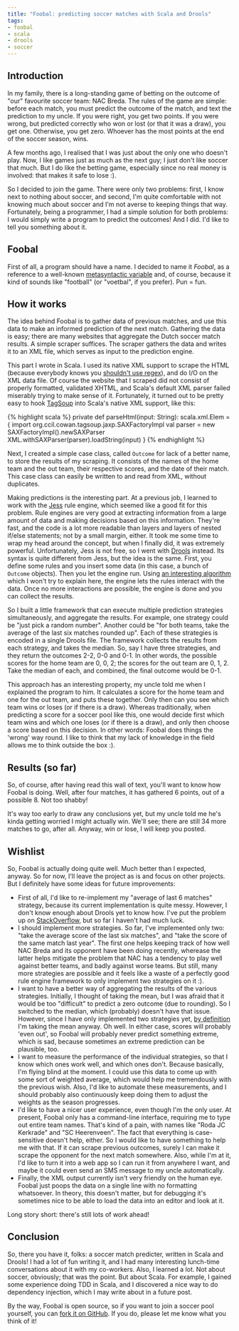 ```yaml
---
title: "Foobal: predicting soccer matches with Scala and Drools"
tags:
- foobal
- scala
- drools
- soccer
---
```

Introduction
------------

In my family, there is a long-standing game of betting on the outcome of "our" favourite soccer team: NAC Breda. The rules of the game are simple: before each match, you must predict the outcome of the match, and text the prediction to my uncle. If you were right, you get two points. If you were wrong, but predicted correctly who won or lost (or that it was a draw), you get one. Otherwise, you get zero. Whoever has the most points at the end of the soccer season, wins.

A few months ago, I realised that I was just about the only one who doesn't play. Now, I like games just as much as the next guy; I just don't like soccer that much. But I do like the betting game, especially since no real money is involved: that makes it safe to lose :).

So I decided to join the game. There were only two problems: first, I know next to nothing about soccer, and second, I'm quite comfortable with not knowing much about soccer and I'm not averse to keeping things that way. Fortunately, being a programmer, I had a simple solution for both problems: I would simply write a program to predict the outcomes! And I did. I'd like to tell you something about it.


Foobal
------
First of all, a program should have a name. I decided to name it _Foobal_, as a reference to a well-known [metasyntactic variable](http://en.wikipedia.org/wiki/Foobar) and, of course, because it kind of sounds like "football" (or "voetbal", if you prefer). Pun = fun.


How it works
------------
The idea behind Foobal is to gather data of previous matches, and use this data to make an informed prediction of the next match. Gathering the data is easy; there are many websites that aggregate the Dutch soccer match results. A simple scraper suffices. The scraper gathers the data and writes it to an XML file, which serves as input to the prediction engine.

This part I wrote in Scala. I used its native XML support to scrape the HTML (because everybody knows you [shouldn't use regex](http://stackoverflow.com/questions/1732348/regex-match-open-tags-except-xhtml-self-contained-tags/1732454#1732454)), and do I/O on the XML data file. Of course the website that I scraped did not consist of properly formatted, validated XHTML, and Scala's default XML parser failed miserably trying to make sense of it. Fortunately, it turned out to be pretty easy to hook [TagSoup](http://ccil.org/~cowan/XML/tagsoup/) into Scala's native XML support, like this:

{% highlight scala %}
private def parseHtml(input: String): scala.xml.Elem = {
  import org.ccil.cowan.tagsoup.jaxp.SAXFactoryImpl
  val parser = new SAXFactoryImpl().newSAXParser
  XML.withSAXParser(parser).loadString(input)
}
{% endhighlight %}

Next, I created a simple case class, called `Outcome` for lack of a better name, to store the results of my scraping. It consists of the names of the home team and the out team, their respective scores, and the date of their match. This case class can easily be written to and read from XML, without duplicates.

Making predictions is the interesting part. At a previous job, I learned to work with the [Jess](http://www.jessrules.com/) rule engine, which seemed like a good fit for this problem. Rule engines are very good at extracting information from a large amount of data and making decisions based on this information. They're fast, and the code is a lot more readable than layers and layers of nested if/else statements; not by a small margin, either. It took me some time to wrap my head around the concept, but when I finally did, it was extremely powerful. Unfortunately, Jess is not free, so I went with [Drools](http://www.jboss.org/drools/) instead. Its syntax is quite different from Jess, but the idea is the same. First, you define some rules and you insert some data (in this case, a bunch of `Outcome` objects). Then you let the engine run. Using [an interesting algorithm](http://en.wikipedia.org/wiki/Rete_algorithm) which I won't try to explain here, the engine lets the rules interact with the data. Once no more interactions are possible, the engine is done and you can collect the results.

So I built a little framework that can execute multiple prediction strategies simultaneously, and aggregate the results. For example, one strategy could be "just pick a random number". Another could be "for both teams, take the average of the last six matches rounded up". Each of these strategies is encoded in a single Drools file. The framework collects the results from each strategy, and takes the median. So, say I have three strategies, and they return the outcomes 2-2, 0-0 and 0-1. In other words, the possible scores for the home team are 0, 0, 2; the scores for the out team are 0, 1, 2. Take the median of each, and combined, the final outcome would be 0-1.

This approach has an interesting property, my uncle told me when I explained the program to him. It calculates a score for the home team and one for the out team, and puts these together. Only then can you see which team wins or loses (or if there is a draw). Whereas traditionally, when predicting a score for a soccer pool like this, one would decide first which team wins and which one loses (or if there is a draw), and only then choose a score based on this decision. In other words: Foobal does things the 'wrong' way round. I like to think that my lack of knowledge in the field allows me to think outside the box :).


Results (so far)
----------------
So, of course, after having read this wall of text, you'll want to know how Foobal is doing. Well, after four matches, it has gathered 6 points, out of a possible 8. Not too shabby!

It's way too early to draw any conclusions yet, but my uncle told me he's kinda getting worried I might actually win. We'll see; there are still 34 more matches to go, after all. Anyway, win or lose, I will keep you posted.


Wishlist
--------
So, Foobal is actually doing quite well. Much better than I expected, anyway. So for now, I'll leave the project as is and focus on other projects. But I definitely have some ideas for future improvements:  

* First of all, I'd like to re-implement my "average of last 6 matches" strategy, because its current implementation is quite messy. However, I don't know enough about Drools yet to know how. I've put the problem up on [StackOverflow](http://stackoverflow.com/q/12090295/127863), but so far I haven't had much luck.
* I should implement more strategies. So far, I've implemented only two: "take the average score of the last six matches", and "take the score of the same match last year". The first one helps keeping track of how well NAC Breda and its opponent have been doing recently, wherease the latter helps mitigate the problem that NAC has a tendency to play well against better teams, and badly against worse teams. But still, many more strategies are possible and it feels like a waste of a perfectly good rule engine framework to only implement two strategies on it :).
* I want to have a better way of aggregating the results of the various strategies. Initially, I thought of taking the mean, but I was afraid that it would be too "difficult" to predict a zero outcome (due to rounding). So I switched to the median, which (probably) doesn't have that issue. However, since I have only implemented two strategies yet, [by definition](http://en.wikipedia.org/wiki/Median) I'm taking the mean anyway. Oh well. In either case, scores will probably 'even out', so Foobal will probably never predict something extreme, which is sad, because sometimes an extreme prediction can be plausible, too.
* I want to measure the performance of the individual strategies, so that I know which ones work well, and which ones don't. Because basically, I'm flying blind at the moment. I could use this data to come up with some sort of weighted average, which would help me tremendously with the previous wish. Also, I'd like to automate these measurements, and I should probably also continuously keep doing them to adjust the weights as the season progresses.
* I'd like to have a nicer user experience, even though I'm the only user. At present, Foobal only has a command-line interface, requiring me to type out entire team names. That's kind of a pain, with names like "Roda JC Kerkrade" and "SC Heerenveen". The fact that everything is case-sensitive doesn't help, either. So I would like to have something to help me with that. If it can scrape previous outcomes, surely I can make it scrape the opponent for the next match somewhere. Also, while I'm at it, I'd like to turn it into a web app so I can run it from anywhere I want, and maybe it could even send an SMS message to my uncle automatically.
* Finally, the XML output currently isn't very friendly on the human eye. Foobal just poops the data on a single line with no formatting whatsoever. In theory, this doesn't matter, but for debugging it's sometimes nice to be able to load the data into an editor and look at it.

Long story short: there's still lots of work ahead!


Conclusion
----------
So, there you have it, folks: a soccer match predicter, written in Scala and Drools! I had a lot of fun writing it, and I had many interesting lunch-time conversations about it with my co-workers. Also, I learned a lot. Not about soccer, obviously; that was the point. But about Scala. For example, I gained some experience doing TDD in Scala, and I discovered a nice way to do dependency injection, which I may write about in a future post.

By the way, Foobal is open source, so if you want to join a soccer pool yourself, you can [fork it on GitHub](https://github.com/jqno/foobal). If you do, please let me know what you think of it!
